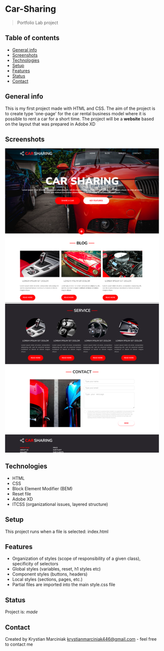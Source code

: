 # Car-Sharing

> Portfolio Lab project

## Table of contents

- [General info](#general-info)
- [Screenshots](#screenshots)
- [Technologies](#technologies)
- [Setup](#setup)
- [Features](#features)
- [Status](#status)
- [Contact](#contact)

## General info

This is my first project made with HTML and CSS.
The aim of the project is to create type 'one-page' for the car rental business model where it is possible to rent a car for a short time.
The project will be a **website** based on the layout that was prepared in Adobe XD

## Screenshots

![Header](./images/page_header.png)
![Blog Article](./images/blog_article.png)
![Service Article](./images/service_article.png)
![Contact](./images/contact.png)

## Technologies

- HTML
- CSS
- Block Element Modifier (BEM)
- Reset file
- Adobe XD
- ITCSS (organizational issues, layered structure)

## Setup

This project runs when a file is selected: index.html

## Features

- Organization of styles (scope of responsibility of a given class), specificity of selectors
- Global styles (variables, reset, h1 styles etc)
- Component styles (buttons, headers)
- Local styles (sections, pages, etc.)
- Partial files are imported into the main style.css file

## Status

Project is: _made_

## Contact

Created by Krystian Marciniak krystianmarciniak446@gmail.com - feel free to contact me

